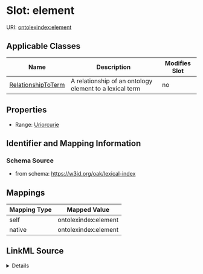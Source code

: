 

# Slot: element



URI: [ontolexindex:element](https://w3id.org/oak/lexical-index/element)



<!-- no inheritance hierarchy -->





## Applicable Classes

| Name | Description | Modifies Slot |
| --- | --- | --- |
| [RelationshipToTerm](RelationshipToTerm.md) | A relationship of an ontology element to a lexical term |  no  |







## Properties

* Range: [Uriorcurie](Uriorcurie.md)





## Identifier and Mapping Information







### Schema Source


* from schema: https://w3id.org/oak/lexical-index




## Mappings

| Mapping Type | Mapped Value |
| ---  | ---  |
| self | ontolexindex:element |
| native | ontolexindex:element |




## LinkML Source

<details>
```yaml
name: element
from_schema: https://w3id.org/oak/lexical-index
rank: 1000
alias: element
owner: RelationshipToTerm
domain_of:
- RelationshipToTerm
range: uriorcurie

```
</details>